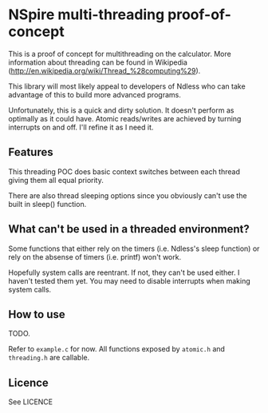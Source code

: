 # NSpire multi-threading proof-of-concept

This is a proof of concept for multithreading on the calculator. More information about threading can be found in Wikipedia (http://en.wikipedia.org/wiki/Thread_%28computing%29).

This library will most likely appeal to developers of Ndless who can take advantage of this to build more advanced programs.

Unfortunately, this is a quick and dirty solution. It doesn't perform as optimally as it could have. Atomic reads/writes are achieved by turning interrupts on and off. I'll refine it as I need it.

## Features

This threading POC does basic context switches between each thread giving them all equal priority.

There are also thread sleeping options since you obviously can't use the built in sleep() function.

## What can't be used in a threaded environment?

Some functions that either rely on the timers (i.e. Ndless's sleep function) or rely on the absense of timers (i.e. printf) won't work.

Hopefully system calls are reentrant. If not, they can't be used either. I haven't tested them yet. You may need to disable interrupts when making system calls.

## How to use

TODO.

Refer to ```example.c``` for now. All functions exposed by ```atomic.h``` and ```threading.h``` are callable.

## Licence

See LICENCE